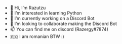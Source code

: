 - 👋 Hi, I’m Razutzu
- 👀 I’m interested in learning Python
- 🌱 I’m currently working on a Discord Bot
- 👥 I’m looking to collaborate making the Discord Bot
- 📫 You can find me on discord (Razergy#7874)
- 🇷🇴 I am romanian BTW :)

<!---
Razergy93/Razergy93 is a ✨ special ✨ repository because its `README.md` (this file) appears on your GitHub profile.
You can click the Preview link to take a look at your changes.
--->
